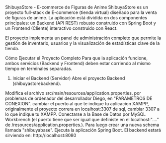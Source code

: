 ShibuyaStore - E-commerce de Figuras de Anime
ShibuyaStore es un proyecto full-stack de E-commerce (tienda virtual) diseñado para la venta de figuras de anime. La aplicación está dividida en dos componentes principales: un Backend (API REST) robusto construido con Spring Boot y un Frontend (Cliente) interactivo construido con React.

El proyecto implementa un panel de administración completo que permite la gestión de inventario, usuarios y la visualización de estadísticas clave de la tienda.

Cómo Ejecutar el Proyecto Completo
Para que la aplicación funcione, ambos servicios (Backend y Frontend) deben estar corriendo al mismo tiempo en terminales separadas.

1. Iniciar el Backend (Servidor)
Abre el proyecto Backend (shibuyastorebackend).

Modifica el archivo src/main/resources/application.properties. por problemas de ordenador del desarrollador Diego, en "PARAMETROS DE CONEXION". cambiar el puerto al que te indique tu aplicacion XAMPP, originalmente el proyecto correra en localhost:3307 de sql, cambiar 3307 a lo que indique tu XAMPP.
Conectarse a la Base de Datos por MySQL Workbrench (el puerto tiene que ser igual que definiste en el localhost:"...." de /resources/application.properties.). Para luego crear una nueva schema llamada "shibuyabase".
Ejecuta la aplicación Spring Boot.
El backend estará sirviendo en: http://localhost:8080
